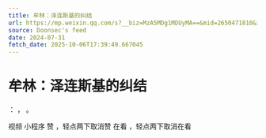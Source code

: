 ```yaml
---
title: 牟林：泽连斯基的纠结
url: https://mp.weixin.qq.com/s?__biz=MzA5MDg1MDUyMA==&mid=2650471810&idx=2&sn=6bdd59162ba46a2e33b66d1117376957
source: Doonsec's feed
date: 2024-07-31
fetch_date: 2025-10-06T17:39:49.667045
---
```


# 牟林：泽连斯基的纠结

：
，
。

视频
小程序
赞
，轻点两下取消赞
在看
，轻点两下取消在看